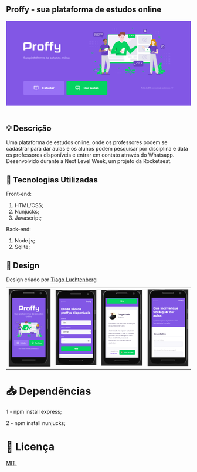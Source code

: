 ## Proffy - sua plataforma de estudos online

<p align="center">
  <img src="images/web1.PNG">
  <br><br>
</p>

## 💡 Descrição

Uma plataforma de estudos online, onde os professores podem se cadastrar para dar aulas e os alunos podem pesquisar por disciplina e data os professores disponíveis e entrar em contato através do Whatsapp.
Desenvolvido durante a Next Level Week, um projeto da Rocketseat.

## 🚀 Tecnologias Utilizadas

Front-end:

1. HTML/CSS;
2. Nunjucks;
3. Javascript;

Back-end:

1. Node.js;
2. Sqlite;

## 🎨 Design

Design criado por [Tiago Luchtenberg](https://www.instagram.com/tiagoluchtenberg/)

<table>
  <tr>
    <td><img src="https://github.com/mariporcidonio/nextLevelWeek2/blob/master/images/mobile1.PNG"></td>
    <td><img src="https://github.com/mariporcidonio/nextLevelWeek2/blob/master/images/mobile2.PNG"></td>
    <td><img src="https://github.com/mariporcidonio/nextLevelWeek2/blob/master/images/mobile3.PNG"></td>
    <td><img src="https://github.com/mariporcidonio/nextLevelWeek2/blob/master/images/mobile4.PNG"></td>
  </tr>
</table>

# 📥 Dependências

1 - npm install express;

2 - npm install nunjucks;


# 📕 Licença

<a href="https://github.com/dxwebster/NLW2-Proffy/blob/master/LICENSE">MIT.</a>
